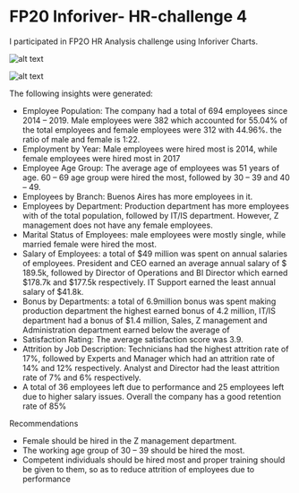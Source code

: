# FP20 Inforiver- HR-challenge 4
I participated in FP2O HR Analysis challenge using Inforiver Charts.

![alt text](https://res.cloudinary.com/domkl95kr/image/upload/v1688857978/HR%20Analysis%20Page%201.jpg)

![alt text](https://res.cloudinary.com/domkl95kr/image/upload/v1688858028/HR%20Analysis%20Page%202.jpg)

The following insights were generated:
- Employee Population: The company had a total of 694 employees since 2014 – 2019. Male employees were 382 which accounted for 55.04% of the total employees and female employees were 312 with 44.96%. the ratio of male and female is 1:22.
- Employment by Year: Male employees were hired most is 2014, while female employees were hired most in 2017
- Employee Age Group: The average age of employees was 51 years of age. 60 – 69 age group were hired the most, followed by 30 – 39 and 40 – 49.
- Employees by Branch: Buenos Aires has more employees in it.
- Employees by Department: Production department has more employees with of the total population, followed by IT/IS department. However, Z management does not have any female employees.
- Marital Status of Employees: male employees were mostly single, while married female were hired the most.
- Salary of Employees: a total of $49 million was spent on annual salaries of employees. President and CEO earned an average annual salary of $ 189.5k, followed by Director of Operations and BI Director which earned $178.7k and $177.5k respectively. IT Support earned the least annual salary of $41.8k.
- Bonus by Departments: a total of 6.9million bonus was spent making production department the highest earned bonus of 4.2 million, IT/IS department had a bonus of $1.4 million, Sales, Z management and Administration department earned below the average of
- Satisfaction Rating: The average satisfaction score was 3.9. 
- Attrition by Job Description: Technicians had the highest attrition rate of 17%, followed by Experts and Manager which had an attrition rate of 14% and 12% respectively. Analyst and Director had the least attrition rate of 7% and 6% respectively.
-  A total of 36 employees left due to performance and 25 employees left due to higher salary issues.
Overall the company has a good retention rate of 85%

Recommendations
-  Female should be hired in the Z management department.
-  The working age group of 30 – 39 should be hired the most.
-  Competent individuals should be hired most and proper training should be given to them, so as to reduce attrition of employees due to performance
